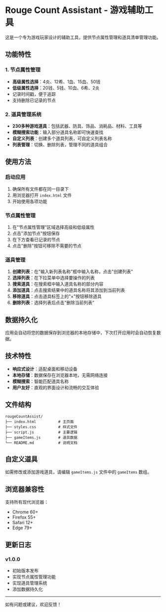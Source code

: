 # Rouge Count Assistant - 游戏辅助工具

这是一个专为游戏玩家设计的辅助工具，提供节点属性管理和道具清单管理功能。

## 功能特性

### 1. 节点属性管理
- **高级属性选择**：4炎、12希、1血、15血、50钱
- **低级属性选择**：20钱、5钱、10血、6希、2炎
- 记录时间戳，便于追踪
- 支持删除已记录的节点

### 2. 道具管理系统
- **230多种游戏道具**：包括武器、防具、饰品、消耗品、材料、工具等
- **模糊搜索功能**：输入部分道具名称即可快速查找
- **自定义列表**：创建多个道具列表，可自定义列表名称
- **列表管理**：切换、删除列表，管理不同的道具组合

## 使用方法

### 启动应用
1. 确保所有文件都在同一目录下
2. 用浏览器打开 `index.html` 文件
3. 开始使用各项功能

### 节点属性管理
1. 在"节点属性管理"区域选择高级和低级属性
2. 点击"添加节点"按钮保存
3. 在下方查看已记录的节点
4. 点击"删除"按钮可移除不需要的节点

### 道具管理
1. **创建列表**：在"输入新列表名称"框中输入名称，点击"创建列表"
2. **选择列表**：在下拉菜单中选择要操作的列表
3. **搜索道具**：在搜索框中输入道具名称的部分内容
4. **添加道具**：点击搜索结果中的道具名称将其添加到当前列表
5. **移除道具**：点击道具标签上的"×"按钮移除道具
6. **删除列表**：选择列表后点击"删除当前列表"

## 数据持久化

应用会自动将您的数据保存到浏览器的本地存储中，下次打开应用时会自动恢复数据。

## 技术特性

- **响应式设计**：适配桌面和移动设备
- **本地存储**：数据保存在浏览器本地，无需网络连接
- **模糊搜索**：智能匹配道具名称
- **用户友好**：直观的界面设计和流畅的交互体验

## 文件结构

```
rougeCountAssist/
├── index.html          # 主页面
├── styles.css          # 样式文件
├── script.js           # 主要逻辑
├── gameItems.js        # 道具数据
└── README.md           # 说明文档
```

## 自定义道具

如需修改或添加游戏道具，请编辑 `gameItems.js` 文件中的 `gameItems` 数组。

## 浏览器兼容性

支持所有现代浏览器：
- Chrome 60+
- Firefox 55+
- Safari 12+
- Edge 79+

## 更新日志

### v1.0.0
- 初始版本发布
- 实现节点属性管理功能
- 实现道具管理系统
- 添加数据持久化

---

如有问题或建议，欢迎反馈！

